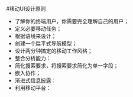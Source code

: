 #移动UI设计原则
* 了解你的终端用户，你需要完全理解自己的用户；
* 定义必要移动任务；
* 根据语境来设计；
* 创建一个扁平式导航模型；
* 设计两分钟搞定的移动工作风格；
* 整合分析能力：
* 简化搜索要求，将搜索要求简化为单一字段；
* 嵌入协作；
* 渐进式信息披露：
* 利用移动平台：
